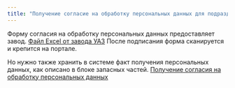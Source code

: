 ```yaml
---
title: "Получение согласие на обработку персональных данных для подразделения автосалон"
---
```


Форму согласия на обработку персональных данных предоставляет завод. [Файл Excel от завода УАЗ](Новое%20СОПД.xlsx) После подписания форма сканируется и крепится на портале.

Но нужно также хранить в системе факт получения персональных данных, как описано в блоке запасных частей. [Получение согласия на обработку персональных данных](notesorg/Получение%20согласия%20на%20обработку%20персональных%20данных.md)
